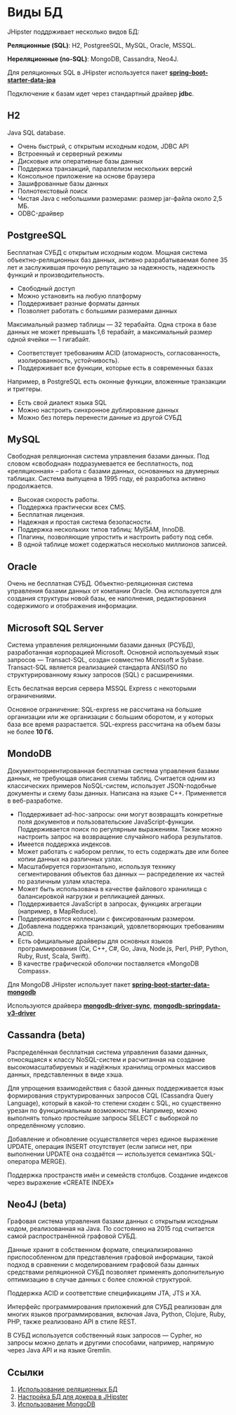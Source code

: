 # Виды БД

JHipster поддрживает несколько видов БД:

**Реляционные (SQL)**: H2, PostgreeSQL, MySQL, Oracle, MSSQL.

**Нереляционные (no-SQL)**: MongoDB, Cassandra, Neo4J.

Для реляционных SQL в JHipster используется пакет [**spring-boot-starter-data-jpa**](https://central.sonatype.com/artifact/org.springframework.boot/spring-boot-starter-data-jpa)

Подключение к базам идет через стандартный драйвер **jdbc**.

## H2

Java SQL database.

- Очень быстрый, с открытым исходным кодом, JDBC API
- Встроенный и серверный режимы
- Дисковые или оперативные базы данных
- Поддержка транзакций, параллелизм нескольких версий
- Консольное приложение на основе браузера
- Зашифрованные базы данных
- Полнотекстовый поиск
- Чистая Java с небольшими размерами: размер jar-файла около 2,5 МБ.
- ODBC-драйвер

## PostgreeSQL

Бесплатная СУБД c открытым исходным кодом. Мощная система объектно-реляционных баз данных, активно разрабатываемая более 35 лет и заслужившая прочную репутацию за надежность, надежность функций и производительность.

- Свободный доступ
- Можно установить на любую платформу
- Поддерживает разные форматы данных
- Позволяет работать с большими размерами данных

Максимальный размер таблицы — 32 терабайта. Одна строка в базе данных не может превышать 1,6 терабайт, а максимальный размер одной ячейки — 1 гигабайт.

- Соответствует требованиям ACID (атомарность, согласованность, изолированность, устойчивость).
- Поддерживает все функции, которые есть в современных базах 

Например, в PostgreSQL есть оконные функции, вложенные транзакции и триггеры.

- Есть свой диалект языка SQL
- Можно настроить синхронное дублирование данных
- Можно без потерь перенести данные из другой СУБД

## MySQL

Свободная реляционная система управления базами данных. Под словом «свободная» подразумевается ее бесплатность, под «реляционная» – работа с базами данных, основанных на двумерных таблицах. Система выпущена в 1995 году, её разработка активно продолжается.

- Высокая скорость работы.
- Поддержка практически всех CMS.
- Бесплатная лицензия.
- Надежная и простая система безопасности.
- Поддержка нескольких типов таблиц: MyISAM, InnoDB.
- Плагины, позволяющие упростить и настроить работу под себя.
- В одной таблице может содержаться несколько миллионов записей.

## Oracle

Очень не бесплатная СУБД. Объектно-реляционная система управления базами данных от компании Oracle. Она используется для создания структуры новой базы, ее наполнения, редактирования содержимого и отображения информации.

## Microsoft SQL Server

Система управления реляционными базами данных (РСУБД), разработанная корпорацией Microsoft. Основной используемый язык запросов — Transact-SQL, создан совместно Microsoft и Sybase. Transact-SQL является реализацией стандарта ANSI/ISO по структурированному языку запросов (SQL) с расширениями.

Есть беслатная версия сервера MSSQL Express с некоторыми ограничениями.

Основное ограничение: SQL-express не рассчитана на большие организации или же организации с большим оборотом, и у которых база все время разрастается. SQL-express рассчитана на объем базы не более **10 Гб.**

## MondoDB

Документоориентированная бесплатная система управления базами данных, не требующая описания схемы таблиц. Считается одним из классических примеров NoSQL-систем, использует JSON-подобные документы и схему базы данных. Написана на языке C++. Применяется в веб-разработке.

- Поддерживает ad-hoc-запросы: они могут возвращать конкретные поля документов и пользовательские JavaScript-функции. Поддерживается поиск по регулярным выражениям. Также можно настроить запрос на возвращение случайного набора результатов.
- Имеется поддержка индексов.
- Может работать с набором реплик, то есть содержать две или более копии данных на различных узлах.
- Масштабируется горизонтально, используя технику сегментирования объектов баз данных — распределение их частей по различным узлам кластера.
- Может быть использована в качестве файлового хранилища с балансировкой нагрузки и репликацией данных.
- Поддерживается JavaScript в запросах, функциях агрегации (например, в MapReduce).
- Поддерживаются коллекции с фиксированным размером.
- Добавлена поддержка транзакций, удовлетворяющих требованиям ACID.
- Есть официальные драйверы для основных языков программирования (Си, C++, C#, Go, Java, Node.js, Perl, PHP, Python, Ruby, Rust, Scala, Swift).
- В качестве графической оболочки поставляется «MongoDB Compass».

Для MongoDB JHipster использует пакет [**spring-boot-starter-data-mongodb**](https://central.sonatype.com/artifact/org.springframework.boot/spring-boot-starter-data-mongodb/3.1.0)

Используются драйвера [**mongodb-driver-sync**](https://central.sonatype.com/artifact/org.mongodb/mongodb-driver-sync), [**mongodb-springdata-v3-driver**](https://central.sonatype.com/artifact/io.mongock/mongodb-springdata-v3-driver)

## Cassandra (beta)

Распределённая бесплатная система управления базами данных, относящаяся к классу NoSQL-систем и расчитанная на создание высокомасштабируемых и надёжных хранилищ огромных массивов данных, представленных в виде хэша.

Для упрощения взаимодействия с базой данных поддерживается язык формирования структурированных запросов CQL (Cassandra Query Language), который в какой-то степени сходен с SQL, но существенно урезан по функциональным возможностям. Например, можно выполнять только простейшие запросы SELECT с выборкой по определённому условию.

Добавление и обновление осуществляется через единое выражение UPDATE, операция INSERT отсутствует (если записи нет, при выполнении UPDATE она создаётся — используется семантика SQL-оператора MERGE).

Поддержка пространств имён и семейств столбцов. Создание индексов через выражение «CREATE INDEX»

## Neo4J (beta)

Графовая система управления базами данных с открытым исходным кодом, реализованная на Java. По состоянию на 2015 год считается самой распространённой графовой СУБД.

Данные хранит в собственном формате, специализированно приспособленном для представления графовой информации, такой подход в сравнении с моделированием графовой базы данных средствами реляционной СУБД позволяет применять дополнительную оптимизацию в случае данных с более сложной структурой.

Поддержка ACID и соответствие спецификациям JTA, JTS и XA.

Интерфейс программирования приложений для СУБД реализован для многих языков программирования, включая Java, Python, Clojure, Ruby, PHP, также реализовано API в стиле REST.

В СУБД используется собственный язык запросов — Cypher, но запросы можно делать и другими способами, например, напрямую через Java API и на языке Gremlin.

## Ссылки

1. [Использование реляционных БД](https://www.jhipster.tech/development/#using-a-database)
2. [Настройка БД для докера в JHipster](https://www.jhipster.tech/docker-compose/#mysql-mariadb-postgresql-oracle-mongodb-couchbase-neo4j-or-cassandra)
3. [Использование MongoDB](https://www.jhipster.tech/using-mongodb)
